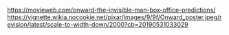 https://movieweb.com/onward-the-invisible-man-box-office-predictions/
https://vignette.wikia.nocookie.net/pixar/images/9/9f/Onward_poster.jpeg/revision/latest/scale-to-width-down/2000?cb=20190531033029
